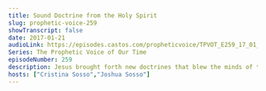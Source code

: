 ```yaml
---
title: Sound Doctrine from the Holy Spirit
slug: prophetic-voice-259
showTranscript: false
date: 2017-01-21
audioLink: https://episodes.castos.com/propheticvoice/TPVOT_E259_17_01_21-22_Sound_Doctrine_from_the_Holy_Spirit.mp3
Series: The Prophetic Voice of Our Time
episodeNumber: 259
description: Jesus brought forth new doctrines that blew the minds of the religious leaders of the time, and brought healing to God's people. Sound doctrine from the Holy Spirit will always point to Jesus front and center with signs and wonders following.
hosts: ["Cristina Sosso","Joshua Sosso"]
---
```

